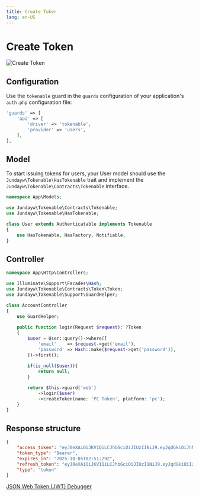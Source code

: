 ```yaml
---
title: Create Token
lang: en-US
---
```


# Create Token

<img :src="$withBase('/assets/en/auth.svg')" alt="Create Token">

## Configuration

Use the `tokenable` guard in the `guards` configuration of your application's `auth.php` configuration file:

```php
'guards' => [
    'api' => [
        'driver' => 'tokenable',
        'provider' => 'users',
    ],
],
```

## Model

To start issuing tokens for users, your User model should use the `Jundayw\Tokenable\HasTokenable` trait and implement the `Jundayw\Tokenable\Contracts\Tokenable` interface.

```php
namespace App\Models;

use Jundayw\Tokenable\Contracts\Tokenable;
use Jundayw\Tokenable\HasTokenable;

class User extends Authenticatable implements Tokenable
{
    use HasTokenable, HasFactory, Notifiable;
}
```

## Controller

```php
namespace App\Http\Controllers;

use Illuminate\Support\Facades\Hash;
use Jundayw\Tokenable\Contracts\Token\Token;
use Jundayw\Tokenable\Support\GuardHelper;

class AccountController
{
    use GuardHelper;
    
    public function login(Request $request): ?Token
    {
        $user = User::query()->where([
            'email'    => $request->get('email'),
            'password' => Hash::make($request->get('password')),
        ])->first();
        
        if(is_null($user)){
            return null;
        }

        return $this->guard('web')
            ->login($user)
            ->createToken(name: 'PC Token', platform: 'pc');
    }
}
```

## Response structure

```json
{
    "access_token": "eyJ0eXAiOiJKV1QiLCJhbGciOiJIUzI1NiJ9.eyJqdGkiOiJhNTg5Yjg0Ni1mMjlkLTQ3MDYtYjIyOC1mZjRmYTVhYzZhM2EiLCJpc3MiOiJBcHAuTW9kZWxzLlVzZXIiLCJzdWIiOjEsImF1ZCI6WyIqIl0sImV4cCI6MTc1OTYzMjY4OSwiaWF0IjoxNzU5NjI1NDg5fQ.7kq4DsCJe54g_Q6pMxwI2L913IcdoRDRnE-Ya4TC7Po",
    "token_type": "Bearer",
    "expires_in": "2025-10-05T02:51:29Z",
    "refresh_token": "eyJ0eXAiOiJKV1QiLCJhbGciOiJIUzI1NiJ9.eyJqdGkiOiIzZDkwYTA1ZS1mNGQxLTQ1YzUtYWFjZS0zMzMxNjkxMzA1MTgiLCJpc3MiOiJBcHAuTW9kZWxzLlVzZXIiLCJzdWIiOjEsImV4cCI6MTc1OTYzMjY4OSwibmJmIjoxNzU5NjI5MDg5LCJpYXQiOjE3NTk2MjU0ODl9.ZzZW-VIMFqIJ5ee_Yw6M4T786bjn0OiBPtYY0chXYHE",
    "type": "token"
}
```

[JSON Web Token (JWT) Debugger](https://www.jwt.io/)
